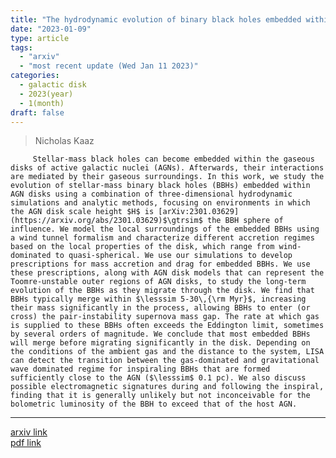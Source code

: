 ```yaml
---
title: "The hydrodynamic evolution of binary black holes embedded within the vertically stratified disks of active galactic nuclei"
date: "2023-01-09"
type: article
tags: 
  - "arxiv"
  - "most recent update (Wed Jan 11 2023)"
categories:
  - galactic disk
  - 2023(year)
  - 1(month)
draft: false
---
```


 > Nicholas Kaaz
 
         Stellar-mass black holes can become embedded within the gaseous disks of active galactic nuclei (AGNs). Afterwards, their interactions are mediated by their gaseous surroundings. In this work, we study the evolution of stellar-mass binary black holes (BBHs) embedded within AGN disks using a combination of three-dimensional hydrodynamic simulations and analytic methods, focusing on environments in which the AGN disk scale height $H$ is [arXiv:2301.03629](https://arxiv.org/abs/2301.03629)$\gtrsim$ the BBH sphere of influence. We model the local surroundings of the embedded BBHs using a wind tunnel formalism and characterize different accretion regimes based on the local properties of the disk, which range from wind-dominated to quasi-spherical. We use our simulations to develop prescriptions for mass accretion and drag for embedded BBHs. We use these prescriptions, along with AGN disk models that can represent the Toomre-unstable outer regions of AGN disks, to study the long-term evolution of the BBHs as they migrate through the disk. We find that BBHs typically merge within $\lesssim 5-30\,{\rm Myr}$, increasing their mass significantly in the process, allowing BBHs to enter (or cross) the pair-instability supernova mass gap. The rate at which gas is supplied to these BBHs often exceeds the Eddington limit, sometimes by several orders of magnitude. We conclude that most embedded BBHs will merge before migrating significantly in the disk. Depending on the conditions of the ambient gas and the distance to the system, LISA can detect the transition between the gas-dominated and gravitational wave dominated regime for inspiraling BBHs that are formed sufficiently close to the AGN ($\lesssim$ 0.1 pc). We also discuss possible electromagnetic signatures during and following the inspiral, finding that it is generally unlikely but not inconceivable for the bolometric luminosity of the BBH to exceed that of the host AGN.

---

[arxiv link](https://arxiv.org/abs/2103.12088)  
[pdf link](https://arxiv.org/pdf/2103.12088)